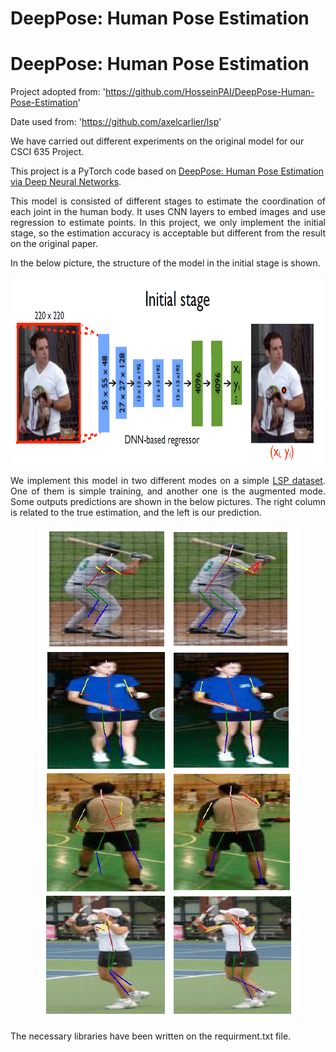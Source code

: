 # DeepPose: Human Pose Estimation
# DeepPose: Human Pose Estimation
Project adopted from: 'https://github.com/HosseinPAI/DeepPose-Human-Pose-Estimation'

Date used from: 'https://github.com/axelcarlier/lsp'

We have carried out different experiments on the original model for our CSCI 635 Project.

This project is a PyTorch code based on [DeepPose: Human Pose Estimation via Deep Neural Networks](https://arxiv.org/abs/1312.4659). 
<p align="justify">
This model is consisted of different stages to estimate the coordination of each joint in the human body. It uses CNN layers to embed images and use regression to estimate points.
In this project, we only implement the initial stage, so the estimation accuracy is acceptable but different from the result on the original paper.
</p>
In the below picture, the structure of the model in the initial stage is shown.
<p align="center">
<img src="https://github.com/HosseinPAI/DeepPose-Human-Pose-Estimation/blob/master/.idea/pics/initial_stage.png" alt="Initial Stage" width="800" height='300'/>
</p>

<p align="justify">
We implement this model in two different modes on a simple <a href="https://sam.johnson.io/research/lsp_dataset.zip">LSP dataset</a>. One of them is simple training, and another one is the augmented mode. Some outputs predictions are shown in the below pictures. The right column is related to the true estimation, and the left is our prediction.
</p>
<p align="center">
<img src="https://github.com/HosseinPAI/DeepPose-Human-Pose-Estimation/blob/master/.idea/pics/output.png" alt="Initial Stage"/>
</p>

The necessary libraries have been written on the requirment.txt file. 
